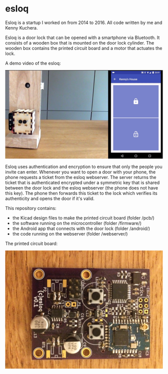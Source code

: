 # esloq

Esloq is a startup I worked on from 2014 to 2016. All code written by me and Kenny Kuchera.

Esloq is a door lock that can be opened with a smartphone via Bluetooth. It consists of a wooden box that is mounted on the door lock cylinder. The wooden box contains the printed circuit board and a motor that actuates the lock.

A demo video of the esloq:

[![Smart Lock Demo](/images/video_thumbnail.png)](https://www.youtube.com/watch?v=yVSUPODDXtM)

Esloq uses authentication and encryption to ensure that only the people you invite can enter. Whenever you want to open a door with your phone, the phone requests a ticket from the esloq webserver. The server returns the ticket that is authenticated encrypted under a symmetric key that is shared between the door lock and the esloq webserver (the phone does not have this key). The phone then forwards this ticket to the lock which verifies its authenticity and opens the door if it's valid.

This repository contains:
- the Kicad design files to make the printed circuit board (folder /pcb/)
- the software running on the microcontroller (folder /firmware/)
- the Android app that connects with the door lock (folder /android/)
- the code running on the webserver (folder /webserver/)

The printed circuit board:

![Printed Circuit Board](/images/printed_circuit_board.jpg?raw=true "Printed Circuit Board")

